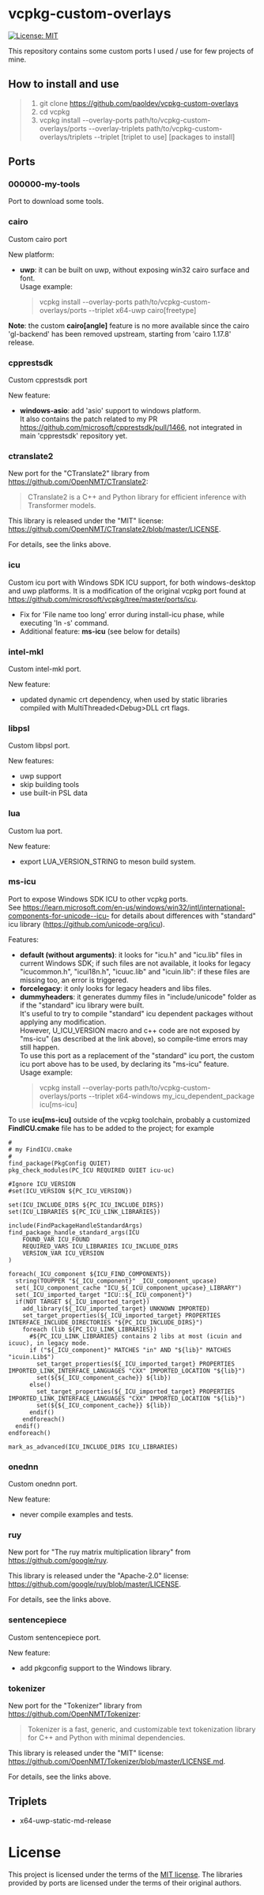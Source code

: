 # vcpkg-custom-overlays

[![License: MIT](https://img.shields.io/badge/License-MIT-red.svg)](LICENSE)

This repository contains some custom ports I used / use for few projects of mine.

## How to install and use

> 1. git clone https://github.com/paoldev/vcpkg-custom-overlays
> 2. cd vcpkg
> 3. vcpkg install --overlay-ports path/to/vcpkg-custom-overlays/ports --overlay-triplets path/to/vcpkg-custom-overlays/triplets --triplet [triplet to use] [packages to install]

## Ports

### 000000-my-tools

Port to download some tools.

### cairo

Custom cairo port

New platform:
- **uwp**: it can be built on uwp, without exposing win32 cairo surface and font.  
Usage example:  
    > vcpkg install --overlay-ports path/to/vcpkg-custom-overlays/ports --triplet x64-uwp cairo\[freetype\]

**Note**: the custom **cairo\[angle\]** feature is no more available since the cairo 'gl-backend' has been removed upstream, starting from 'cairo 1.17.8' release.

### cpprestsdk

Custom cpprestsdk port

New feature:
- **windows-asio**: add 'asio' support to windows platform.  
It also contains the patch related to my PR <https://github.com/microsoft/cpprestsdk/pull/1466>, not integrated in main 'cpprestsdk' repository yet.

### ctranslate2

New port for the "CTranslate2" library from https://github.com/OpenNMT/CTranslate2:  

> CTranslate2 is a C++ and Python library for efficient inference with Transformer models.

This library is released under the "MIT" license: https://github.com/OpenNMT/CTranslate2/blob/master/LICENSE.  

For details, see the links above.

### icu

Custom icu port with Windows SDK ICU support, for both windows-desktop and uwp platforms. It is a modification of the original vcpkg port found at <https://github.com/microsoft/vcpkg/tree/master/ports/icu>.

- Fix for 'File name too long' error during install-icu phase, while executing 'ln -s' command.
- Additional feature: **ms-icu** (see below for details)

### intel-mkl

Custom intel-mkl port.  

New feature:  
- updated dynamic crt dependency, when used by static libraries compiled with MultiThreaded\<Debug\>DLL crt flags.

### libpsl

Custom libpsl port.  

New features:
- uwp support
- skip building tools
- use built-in PSL data

### lua

Custom lua port.  

New feature:  
- export LUA_VERSION_STRING to meson build system.

### ms-icu

Port to expose Windows SDK ICU to other vcpkg ports.  
See <https://learn.microsoft.com/en-us/windows/win32/intl/international-components-for-unicode--icu-> for details about differences with "standard" icu library (<https://github.com/unicode-org/icu>).

Features:
- **default (without arguments)**: it looks for "icu.h" and "icu.lib" files in current Windows SDK; if such files are not available, it looks for legacy "icucommon.h", "icui18n.h", "icuuc.lib" and "icuin.lib": if these files are missing too, an error is triggered.
- **forcelegacy**: it only looks for legacy headers and libs files.
- **dummyheaders**: it generates dummy files in "include/unicode" folder as if the "standard" icu library were built.  
It's useful to try to compile "standard" icu dependent packages without applying any modification.  
However, U_ICU_VERSION macro and c++ code are not exposed by "ms-icu" (as described at the link above), so compile-time errors may still happen.  
To use this port as a replacement of the "standard" icu port, the custom icu port above has to be used, by declaring its "ms-icu" feature.  
Usage example:  
    > vcpkg install --overlay-ports path/to/vcpkg-custom-overlays/ports --triplet x64-windows my_icu_dependent_package icu\[ms-icu\]

To use **icu\[ms-icu\]** outside of the vcpkg toolchain, probably a customized **FindICU.cmake** file has to be added to the project; for example  
```
#
# my FindICU.cmake
#
find_package(PkgConfig QUIET)
pkg_check_modules(PC_ICU REQUIRED QUIET icu-uc)

#Ignore ICU_VERSION
#set(ICU_VERSION ${PC_ICU_VERSION})

set(ICU_INCLUDE_DIRS ${PC_ICU_INCLUDE_DIRS})
set(ICU_LIBRARIES ${PC_ICU_LINK_LIBRARIES})

include(FindPackageHandleStandardArgs)
find_package_handle_standard_args(ICU
    FOUND_VAR ICU_FOUND
    REQUIRED_VARS ICU_LIBRARIES ICU_INCLUDE_DIRS
    VERSION_VAR ICU_VERSION
)

foreach(_ICU_component ${ICU_FIND_COMPONENTS})
  string(TOUPPER "${_ICU_component}" _ICU_component_upcase)
  set(_ICU_component_cache "ICU_${_ICU_component_upcase}_LIBRARY")
  set(_ICU_imported_target "ICU::${_ICU_component}")
  if(NOT TARGET ${_ICU_imported_target})
    add_library(${_ICU_imported_target} UNKNOWN IMPORTED)
    set_target_properties(${_ICU_imported_target} PROPERTIES INTERFACE_INCLUDE_DIRECTORIES "${PC_ICU_INCLUDE_DIRS}")
    foreach (lib ${PC_ICU_LINK_LIBRARIES})
      #${PC_ICU_LINK_LIBRARIES} contains 2 libs at most (icuin and icuuc), in legacy mode.
      if ("${_ICU_component}" MATCHES "in" AND "${lib}" MATCHES "icuin.Lib$")
        set_target_properties(${_ICU_imported_target} PROPERTIES IMPORTED_LINK_INTERFACE_LANGUAGES "CXX" IMPORTED_LOCATION "${lib}")
        set(${${_ICU_component_cache}} ${lib})
      else()
        set_target_properties(${_ICU_imported_target} PROPERTIES IMPORTED_LINK_INTERFACE_LANGUAGES "CXX" IMPORTED_LOCATION "${lib}")
        set(${${_ICU_component_cache}} ${lib})
      endif()
    endforeach()
  endif()
endforeach()

mark_as_advanced(ICU_INCLUDE_DIRS ICU_LIBRARIES)
```
### onednn

Custom onednn port.  

New feature:  
- never compile examples and tests.

### ruy

New port for "The ruy matrix multiplication library" from https://github.com/google/ruy.  

This library is released under the "Apache-2.0" license: https://github.com/google/ruy/blob/master/LICENSE.  

For details, see the links above.

### sentencepiece

Custom sentencepiece port.  

New feature:  
- add pkgconfig support to the Windows library.

### tokenizer

New port for the "Tokenizer" library from https://github.com/OpenNMT/Tokenizer:  

> Tokenizer is a fast, generic, and customizable text tokenization library for C++ and Python with minimal dependencies.

This library is released under the "MIT" license: https://github.com/OpenNMT/Tokenizer/blob/master/LICENSE.md.  

For details, see the links above.

## Triplets

- x64-uwp-static-md-release

# License

This project is licensed under the terms of the [MIT license](./LICENSE). The libraries
provided by ports are licensed under the terms of their original authors.
